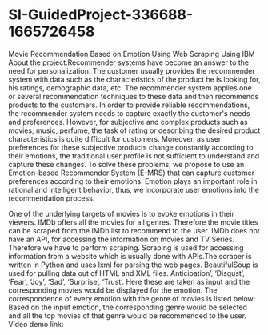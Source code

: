 # SI-GuidedProject-336688-1665726458
Movie Recommendation Based on Emotion Using Web Scraping Using IBM
About the project:Recommender systems have become an answer to the need for personalization. The customer usually provides the recommender system with data such as the characteristics of the product he is looking for, his ratings, demographic data, etc. The recommender system applies one or several recommendation techniques to these data and then recommends products to the customers. In order to provide reliable recommendations, the recommender system needs to capture exactly the customer's needs and preferences. However, for subjective and complex products such as movies, music, perfume, the task of rating or describing the desired product characteristics is quite difficult for customers. Moreover, as user preferences for these subjective products change constantly according to their emotions, the traditional user profile is not sufficient to understand and capture these changes. To solve these problems, we propose to use an Emotion-based Recommender System (E-MRS) that can capture customer preferences according to their emotions. Emotion plays an important role in rational and intelligent behavior, thus, we incorporate user emotions into the recommendation process.

One of the underlying targets of movies is to evoke emotions in their viewers. IMDb offers all the movies for all genres. Therefore the movie titles can be scraped from the IMDb list to recommend to the user. IMDb does not have an API, for accessing the information on movies and TV Series. Therefore we have to perform scraping. Scraping is used for accessing information from a website which is usually done with APIs.The scraper is written in Python and uses lxml for parsing the web pages. BeautifulSoup is used for pulling data out of HTML and XML files. Anticipation’, ‘Disgust’, ‘Fear’, ‘Joy’, ‘Sad’, ‘Surprise’, ‘Trust’. Here these are taken as input and the corresponding movies would be displayed for the emotion. The correspondence of every emotion with the genre of movies is listed below: Based on the input emotion, the corresponding genre would be selected and all the top movies of that genre would be recommended to the user.
Video demo link:


  

